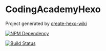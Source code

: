 # CodingAcademyHexo

Project generated by [create-hexo-wiki](https://tech-query.me/create-hexo-wiki/)

[![NPM Dependency](https://david-dm.org/Akagilnc/CodingAcademyHexo.svg)](https://david-dm.org/Akagilnc/CodingAcademyHexo)

[![Build Status](https://travis-ci.org/Akagilnc/CodingAcademyHexo.svg?branch=hexo)](https://travis-ci.org/Akagilnc/CodingAcademyHexo)
